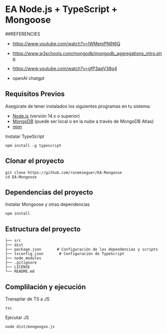 # EA Node.js + TypeScript + Mongoose

##REFERENCIES
- https://www.youtube.com/watch?v=lWMemPN9t6Q

- https://www.w3schools.com/mongodb/mongodb_aggregations_intro.php
  
- https://www.youtube.com/watch?v=gfP3aqV38q4
  
- openAI chatgpt

## Requisitos Previos

Asegúrate de tener instalados los siguientes programas en tu sistema:

- [Node.js](https://nodejs.org/) (versión 14.x o superior)
- [MongoDB](https://www.mongodb.com/) (puede ser local o en la nube a través de MongoDB Atlas)
- [npm](https://www.npmjs.com/) 

Instalar TypeScript
```
npm install -g typescript
```

## Clonar el proyecto

```
git clone https://github.com/rocmeseguer/EA-Mongoose
cd EA-Mongoose
```

## Dependencias del proyecto

Instalar Mongoose y otras dependencias
```
npm install
```

## Estructura del proyecto

```
├── src
├── dist
├── package.json       # Configuración de las dependencias y scripts
├── tsconfig.json       # Configuración de TypeScript
├── node_modules
├── .gitignore
├── LICENSE
└── README.md
```

## Complilación y ejecución

Transpilar de TS a JS
```
tsc 
```

Ejecutar JS
```
node dist/mongoogse.js
```
